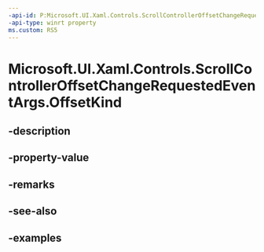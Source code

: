 ```yaml
---
-api-id: P:Microsoft.UI.Xaml.Controls.ScrollControllerOffsetChangeRequestedEventArgs.OffsetKind
-api-type: winrt property
ms.custom: RS5
---
```


<!-- Property syntax.
public ScrollerViewKind OffsetKind { get; }
-->

# Microsoft.UI.Xaml.Controls.ScrollControllerOffsetChangeRequestedEventArgs.OffsetKind

## -description

## -property-value

## -remarks

## -see-also

## -examples

